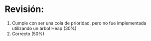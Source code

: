 # Revisión:

1. Cumple con ser una cola de prioridad, pero no fue implementada utilizando un árbol Heap (30%)
2. Correcto (50%)
